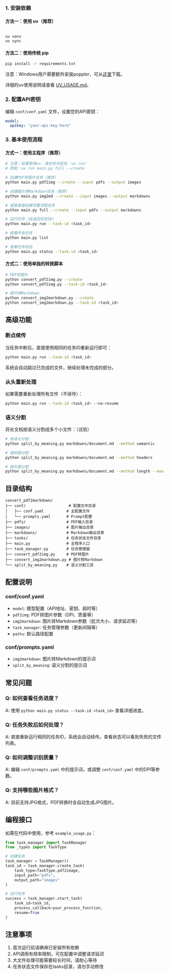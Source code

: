 
### 1. 安装依赖

#### 方法一：使用 uv（推荐）
```

uv venv
uv sync
```

#### 方法二：使用传统 pip

```bash
pip install -r requirements.txt
```

注意：Windows用户需要额外安装poppler，可从[这里](https://github.com/oschwartz10612/poppler-windows/releases/)下载。

详细的uv使用说明请查看 [UV_USAGE.md](UV_USAGE.md)。

### 2. 配置API密钥

编辑 `conf/conf.yaml` 文件，设置您的API密钥：

```yaml
model:
  apikey: "your-api-key-here"
```

### 3. 基本使用流程

#### 方式一：使用主程序（推荐）

```bash
# 注意：如果使用uv，请在命令前加 'uv run'
# 例如：uv run main.py full --create

# 创建PDF转图片任务（推荐）
python main.py pdf2img --create --input pdfs --output images

# 创建图片转Markdown任务（推荐）
python main.py img2md --create --input images --output markdowns

# 或者直接创建完整流程任务
python main.py full --create --input pdfs --output markdowns

# 运行任务（会返回任务ID）
python main.py run --task-id <task_id>

# 查看所有任务
python main.py list

# 查看任务状态
python main.py status --task-id <task_id>
```

#### 方式二：使用单独的转换脚本

```bash
# PDF转图片
python convert_pdf2img.py --create
python convert_pdf2img.py --task-id <task_id>

# 图片转Markdown
python convert_img2markdown.py --create
python convert_img2markdown.py --task-id <task_id>
```

## 高级功能

### 断点续传

当任务中断后，直接使用相同的任务ID重新运行即可：

```bash
python main.py run --task-id <task_id>
```

系统会自动跳过已完成的文件，继续处理未完成的部分。

### 从头重新处理

如果需要重新处理所有文件（不续传）：

```bash
python main.py run --task-id <task_id> --no-resume
```

### 语义分割

将长文档按语义分割成多个小文件：（试验）

```bash
# 按语义分割
python split_by_meaning.py markdowns/document.md --method semantic

# 按标题分割
python split_by_meaning.py markdowns/document.md --method headers

# 按长度分割
python split_by_meaning.py markdowns/document.md --method length --max-chars 3000
```

## 目录结构

```
convert_pdf2markdown/
├── conf/                   # 配置文件目录
│   ├── conf.yaml          # 主配置文件
│   └── prompts.yaml       # Prompt配置
├── pdfs/                  # PDF输入目录
├── images/                # 图片输出目录
├── markdowns/             # Markdown输出目录
├── tasks/                 # 任务状态文件目录
├── main.py                # 主程序入口
├── task_manager.py        # 任务管理器
├── convert_pdf2img.py     # PDF转图片
├── convert_img2markdown.py # 图片转Markdown
└── split_by_meaning.py    # 语义分割工具
```

## 配置说明

### conf/conf.yaml

- `model`: 模型配置（API地址、密钥、超时等）
- `pdf2img`: PDF转图片参数（DPI、质量等）
- `img2markdown`: 图片转Markdown参数（批次大小、请求延迟等）
- `task_manager`: 任务管理参数（更新间隔等）
- `paths`: 默认路径配置

### conf/prompts.yaml

- `img2markdown`: 图片转Markdown的提示词
- `split_by_meaning`: 语义分割的提示词

## 常见问题

### Q: 如何查看任务进度？

A: 使用 `python main.py status --task-id <task_id>` 查看详细进度。

### Q: 任务失败后如何处理？

A: 直接重新运行相同的任务ID，系统会自动续传。查看状态可以看到失败的文件列表。

### Q: 如何调整识别质量？

A: 编辑 `conf/prompts.yaml` 中的提示词，或调整 `conf/conf.yaml` 中的DPI等参数。

### Q: 支持哪些图片格式？

A: 目前支持JPG格式，PDF转换时会自动生成JPG图片。

## 编程接口

如需在代码中使用，参考 `example_usage.py`：

```python
from task_manager import TaskManager
from _types import TaskType

# 创建任务
task_manager = TaskManager()
task_id = task_manager.create_task(
    task_type=TaskType.pdf2image,
    input_path="pdfs",
    output_path="images"
)

# 运行任务
success = task_manager.start_task(
    task_id=task_id,
    process_callback=your_process_function,
    resume=True
)
```

## 注意事项

1. 首次运行前请确保已安装所有依赖
2. API调用有频率限制，可在配置中调整请求延迟
3. 大文件处理可能需要较长时间，请耐心等待
4. 任务状态文件保存在tasks目录，请勿手动修改
